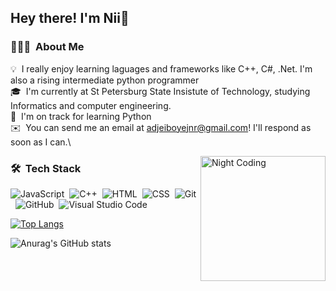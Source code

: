 <h2>Hey there! I'm Nii👋</h2>

<!-- ## 👋 &nbsp;Hey there! I'm Nii -->

### 👨🏻‍💻 &nbsp;About Me

💡 &nbsp;I really enjoy learning laguages and frameworks like C++, C#, .Net. I'm also a rising intermediate python programmer \
🎓 &nbsp;I'm currently at St Petersburg State Insistute of Technology, studying Informatics and computer engineering.\
🌱 &nbsp;I'm on track for learning Python\
✉️ &nbsp;You can send me an email at adjeiboyejnr@gmail.com! I'll respond as soon as I can.\

<img alt="Night Coding" src="https://camo.githubusercontent.com/d3a9f3a787ffc69aa73aa0a5cb5a29b968b823b62d80f7b589a705664dde9e2b/68747470733a2f2f7777772e627970656f706c652e636f6d2f77702d636f6e74656e742f75706c6f6164732f323031392f30332f70656f706c652d61742d776f726b2e676966" width="200px" height="200px" align="right"/>

### 🛠 &nbsp;Tech Stack

![JavaScript](https://img.shields.io/badge/-JavaScript-05122A?style=flat&logo=javascript)&nbsp;
![C++](https://img.shields.io/badge/-C++-05122A?style=flat&logo=C%2B%2B&logoColor=00599C)&nbsp;
![HTML](https://img.shields.io/badge/-HTML-05122A?style=flat&logo=HTML5)&nbsp;
![CSS](https://img.shields.io/badge/-CSS-05122A?style=flat&logo=CSS3&logoColor=1572B6)&nbsp;
![Git](https://img.shields.io/badge/-Git-05122A?style=flat&logo=git)&nbsp;
![GitHub](https://img.shields.io/badge/-GitHub-05122A?style=flat&logo=github)&nbsp;
![Visual Studio Code](https://img.shields.io/badge/-Visual%20Studio%20Code-05122A?style=flat&logo=visual-studio-code&logoColor=007ACC)&nbsp;

[![Top Langs](https://github-readme-stats.vercel.app/api/top-langs/?username=iam-nii&layout=donut-vertical)](https://github.com/anuraghazra/github-readme-stats)

![Anurag's GitHub stats](https://github-readme-stats.vercel.app/api?username=iam-nii&show_icons=true&bg_color=00000000)

